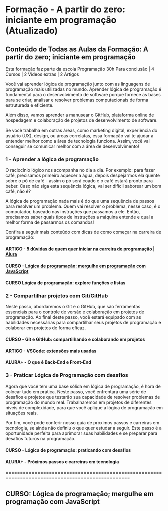 # Formação - A partir do zero: iniciante em programação (Atualizado)

## Conteúdo de Todas as Aulas da Formação: A partir do zero; iniciante em programação

Esta formação faz parte da escola Programação
30h Para conclusão | 4 Cursos | 2 Vídeos extras | 2 Artigos

Você vai aprender lógica de programação junto com as linguagens de programação mais utilizadas no mundo. Aprender lógica de programação é fundamental para o desenvolvimento de software porque fornece as bases para se criar, analisar e resolver problemas computacionais de forma estruturada e eficiente.

Além disso, vamos aprender a manusear o GitHub, plataforma online de hospedagem e colaboração de projetos de desenvolvimento de software.

Se você trabalha em outras áreas, como marketing digital, experiência do usuário (UX), design, ou áreas correlatas, essa formação vai te ajudar a entender melhor como a área de tecnologia funciona. Assim, você vai conseguir se comunicar melhor com a área de desenvolvimento!

### 1 - Aprender a lógica de programação

O raciocínio lógico nos acompanha no dia a dia. Por exemplo: para fazer café, precisamos primeiro aquecer a água, depois despejarmos ela quente sobre o pó de café - assim o pó será coado e o café estará pronto para beber. Caso não siga esta sequência lógica, vai ser difícil saborear um bom café, não é?

A lógica de programação nada mais é do que uma sequência de passos para resolver um problema. Quem vai resolver o problema, nesse caso, é o computador, baseado nas instruções que passamos a ele. Então, precisamos saber quais tipos de instruções a máquina entende e qual a melhor forma de passarmos os comandos!

Confira a seguir mais conteúdo com dicas de como começar na carreira de programação:

#### ARTIGO - [5 dúvidas de quem quer iniciar na carreira de programação | Alura](https://www.alura.com.br/artigos/5-duvidas-de-quem-quer-iniciar-na-carreira-de-programacao)

#### CURSO - [Lógica de programação: mergulhe em programação com JavaScript](https://cursos.alura.com.br/course/logica-programacao-mergulhe-programacao-javascript)

#### CURSO Lógica de programação: explore funções e listas

### 2 - Compartilhar projetos com Git/GitHub

Neste passo, abordaremos o Git e o GitHub, que são ferramentas essenciais para o controle de versão e colaboração em projetos de programação. Ao final deste passo, você estará equipado com as habilidades necessárias para compartilhar seus projetos de programação e colaborar em projetos de forma eficaz.

#### CURSO - Git e GitHub: compartilhando e colaborando em projetos

#### ARTIGO - VSCode: extensões mais usadas

#### ALURA+ - O que é Back-End e Front-End

### 3 - Praticar Lógica de Programação com desafios

Agora que você tem uma base sólida em lógica de programação, é hora de colocar tudo em prática. Neste passo, você enfrentará uma série de desafios e projetos que testarão sua capacidade de resolver problemas de programação do mundo real. Trabalharemos em projetos de diferentes níveis de complexidade, para que você aplique a lógica de programação em situações reais.

Por fim, você pode conferir nosso guia de próximos passos e carreiras em tecnologia, se ainda não definiu o que quer estudar a seguir. Este passo é a oportunidade perfeita para aprimorar suas habilidades e se preparar para desafios futuros na programação.

#### CURSO - Lógica de programação: praticando com desafios

#### ALURA+ - Próximos passos e carreiras em tecnologia

=================================================================================================

## CURSO: Lógica de programação; mergulhe em programação com JavaScript

